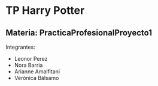 # TP Harry Potter

## Materia: PracticaProfesionalProyecto1

Integrantes:
- Leonor Perez
- Nora Barria
- Arianne Amalfitani
- Verónica Bálsamo
